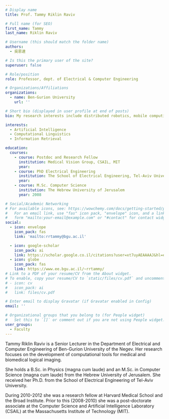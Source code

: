 ```yaml
---
# Display name
title: Prof. Tammy Riklin Raviv

# Full name (for SEO)
first_name: Tammy
last_name: Riklin Raviv

# Username (this should match the folder name)
authors:
  - 吳恩達

# Is this the primary user of the site?
superuser: false

# Role/position
role: Professor, dept. of Electrical & Computer Engineering

# Organizations/Affiliations
organizations:
  - name: Ben-Gurion University
    url: ''

# Short bio (displayed in user profile at end of posts)
bio: My research interests include distributed robotics, mobile computing and programmable matter.

interests:
  - Artificial Intelligence
  - Computational Linguistics
  - Information Retrieval

education:
  courses:
    - course: Postdoc and Research Fellow
      institution: Medical Vision Group, CSAIL, MIT
      year: 
    - course: PhD Electrical Engineering
      institution: The School of Electrical Engineering, Tel-Aviv University
      year: 
    - course: M.Sc. Computer Science
      institution: The Hebrew University of Jerusalem
      year: 2008

# Social/Academic Networking
# For available icons, see: https://wowchemy.com/docs/getting-started/page-builder/#icons
#   For an email link, use "fas" icon pack, "envelope" icon, and a link in the
#   form "mailto:your-email@example.com" or "#contact" for contact widget.
social:
  - icon: envelope
    icon_pack: fas
    link: 'mailto:rrtammy@bgu.ac.il'

  - icon: google-scholar
    icon_pack: ai
    link: https://scholar.google.co.il/citations?user=xt7uyAEAAAAJ&hl=en
  - icon: globe
    icon_pack: fas
    link: https://www.ee.bgu.ac.il/~rrtammy/
# Link to a PDF of your resume/CV from the About widget.
# To enable, copy your resume/CV to `static/files/cv.pdf` and uncomment the lines below.
# - icon: cv
#   icon_pack: ai
#   link: files/cv.pdf

# Enter email to display Gravatar (if Gravatar enabled in Config)
email: ''

# Organizational groups that you belong to (for People widget)
#   Set this to `[]` or comment out if you are not using People widget.
user_groups:
  - Faculty
---
```


Tammy Riklin Raviv is a Senior Lecturer in the Department of Electrical and Computer Engineering of Ben-Gurion University of the Negev. Her research focuses on the development of computational tools for medical and biomedical logical imaging.

She holds a B.Sc. in Physics (magna cum laude) and an M.Sc. in Computer Science (magna cum laude) from the Hebrew University of Jerusalem. She received her Ph.D. from the School of Electrical Engineering of Tel-Aviv University.

During 2010-2012 she was a research fellow at Harvard Medical School and the Broad Institute. Prior to this (2008-2010) she was a post-doctorate associate at the Computer Science and Artificial Intelligence Laboratory (CSAIL) at the Massachusetts Institute of Technology (MIT).
